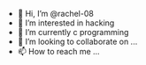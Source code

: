 - 👋 Hi, I’m @rachel-08
- 👀 I’m interested in hacking
- 🌱 I’m currently c programming
- 💞️ I’m looking to collaborate on ...
- 📫 How to reach me ...

<!---
rachel-08/rachel-08 is a ✨ special ✨ repository because its `README.md` (this file) appears on your GitHub profile.
You can click the Preview link to take a look at your changes.
--->
